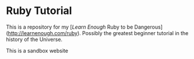 # Ruby Tutorial 

This is a repository for my [*Learn Enough* Ruby to be Dangerous] (http://learnenough.com/ruby). Possibly the greatest beginner tutorial in the history of the Universe.

This is a sandbox website